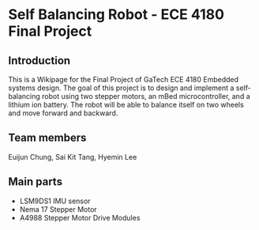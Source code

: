 # Self Balancing Robot - ECE 4180 Final Project
## Introduction 
This is a Wikipage for the Final Project of GaTech ECE 4180 Embedded systems design.
The goal of this project is to design and implement a self-balancing robot using two stepper motors, an mBed microcontroller, and a lithium ion battery. The robot will be able to balance itself on two wheels and move forward and backward.

## Team members
Euijun Chung, Sai Kit Tang, Hyemin Lee

## Main parts
* LSM9DS1 IMU sensor
* Nema 17 Stepper Motor
* A4988 Stepper Motor Drive Modules